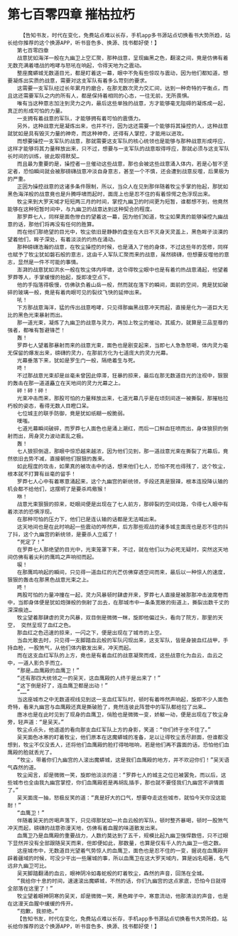 # 第七百零四章 摧枯拉朽
        【告知书友，时代在变化，免费站点难以长存，手机app多书源站点切换看书大势所趋，站长给你推荐的这个换源APP，听书音色多、换源、找书都好使！】
       第七百零四章
       战意犹如海洋一般在九幽卫上空汇聚，那种战意，呈现幽黑之色，翻滚之间，竟是仿佛有着无数充满着嗜战的咆哮与怒吼在响起，令得天地为之震动。
       整座魔蟒城无数道目光，都是盯着这一幕，眼中不免有些惊叹与震动，因为他们都知道，想要凝炼出实质的战意，需要对这支军队有着多么苛刻的要求。
       这需要一支军队经过长年累月的磨合，在那无数次灵力交汇间，达到一种奇特的平衡点，而且这还需要军队之内的所有人，都是保持着相同的心态，一往无前，无所畏惧。
       唯有当这种意志加注到灵力之内，最后这些单独的战意，方才能够毫无阻碍的凝炼成一起，真正的形成可怕的力量。
       一支拥有着战意的军队，才能够拥有着可怕的震慑力。
       另外，这种战意光是凝炼出来，也并不行，因为这还需要一个能够将其操控的人，这种战意就犹如是具有毁灭力量的神奇，而这种神奇，还得有人掌控，才能用以进攻。
       而想要操控一支军队的战意，那就需要这支军队的核心统领也是能够与那种战意形成呼应，这样才能够将其力量释放出来，只不过，想要与一支军队的战意取得呼应，那就必须与这支军队长时间的训练，彼此取得默契…
       而且最为重要的是，操控者一旦催动这些战意，那也会被这些战意涌入体内，若是心智不坚定者，恐怕瞬间就会被那磅礴战意冲淡自身意志，甚至一个不慎，还会遭到战意反噬，后果极为的严重。
       正因为操控战意的这诸多条件限制，所以，当众人在见到那伴随着牧尘手掌的抬起，那犹如黑色海洋般的战意竟也是升腾呼啸而起时，面庞上也是忍不住的有着惊愕之色浮现出来。
       牧尘来到大罗天域才短短两三月的时间，掌控九幽卫的时间更为短暂，谁都想不到，他竟然能够在这种短暂时间中，与九幽卫的战意达到这种契合的程度。
       那罗莽七人，同样是面色惨白的望着这一幕，因为他们知道，牧尘如果真的能够操控九幽战意的话，那他们将再没有任何的胜算。
       而在他们那绝望的目光中，牧尘依旧是静静的盘坐在大日不灭身天灵盖上，黑色眸子淡漠的望着他们，眸子深处，有着淡淡的灼热在涌动。
       那种磅礴浩瀚的战意，在牧尘操控的时候，也是涌入了他的身体，不过这些年的苦修，同样也赋予了牧尘犹如磐石般的意志，这由千人军队汇聚而来的战意，虽然磅礴，但想要反噬他的意志，显然是一件不可能的事情。
       澎湃的战意犹如洪水一般在牧尘体内呼啸，这令得牧尘眼中也是有着灼热战意涌起，他望着罗莽等人，手掌缓慢的抬起，旋即凌空点下。
       他的手指落得极慢，仿佛驮负着山岳一般，然而就在落下的瞬间，面前的空间，竟是犹如破碎的玻璃一般，竟是有着肉眼可见的裂纹飞快的延伸出来。
       吼！
       下方那战意海洋，猛的传出战意咆哮，只见得那幽黑战意冲天而起，直接是化为一道巨大无比的黑色光束暴射而出。
       那一道光束，凝炼了九幽卫的战意与灵力，再加上牧尘的催动，其威力，就算是三品至尊的强者，都唯有暂避锋芒！
       轰！
       罗莽七人望着那暴射而来的战意光束，面色也是剧变起来，当即七人急急怒喝，体内灵力毫无保留的爆发出来，磅礴的灵力，在那前方化为七道庞大的灵力光幕。
       光幕垂落下来，犹如是罗生门一般，隔绝着生与死。
       咚！
       不过那战意光束却是丝毫未曾因此停滞，狂暴的掠来，最后在那无数道目光的注视中，狠狠的轰击在那一道道矗立在天地间的灵力光幕之上。
       砰！砰！砰！
       光束冲击而来，那股可怕的力量释放出来，七道光幕几乎是在顷刻间逐一被撕裂，那摧枯拉朽般的姿态，看得无数人目瞪口呆。
       七位城主的联手防御，竟是犹如纸糊一般脆弱。
       噗嗤。
       七道光幕瞬间破碎，而罗莽七人面色也是涌上潮红，而后一口鲜血狂喷而出，身体狼狈的倒射而出，周身灵力波动紊乱之极。
       轰！
       七人狼狈倒退，那眼中惊恐越来越浓，因为他们见到，那一道战意光束在撕裂了光幕后，竟然依旧去势不减，直接朝他们狠狠的轰来。
       如此程度的攻击，如果真的被攻击中的话，想来他们七人，恐怕不死也得残了，这个牧尘，根本就不打算有丝毫的留手！
       罗莽七人心中有着寒意涌起来，这个九幽宫的新统领，手段还真是狠辣，根本连投降认输的机会都不给他们，这摆明了是要杀鸡儆猴！
       咻！
       战意光束狠狠的掠来，眨眼间便是出现在了七人前方，那碎裂的空间纹路，令得七人眼中有着浓浓的恐惧浮现。
       在那种可怕的压力下，他们已是连认输的话都是无法喊出来。
       这天地间也是在此时响起一些震动的哗然声，后方那些观战的诸多城主面庞也是忍不住的抖了抖，这个九幽宫的新统领，是要杀人立威了！
       “死定了！”
       在罗莽七人那绝望的目光中，光束笼罩下来，不过，就在他们以为必死无疑时，突然这天地间仿佛有着尖利的鹰鸣之声响彻而起。
       唳！
       在那鹰鸣响起的瞬间，只见得一道血红的光芒仿佛穿透空间而来，最后以一种惊人的速度，狠狠的轰击在那黑色战意光束之上。
       咚！
       两股可怕的力量冲撞在一起，灵力风暴顿时肆虐开来，罗莽七人直接是被那那冲击波席卷而中，当即身体便是犹如炮弹般的倒射了出去，在那城市中一条条宽敞的街道上，撕裂出数千丈的深深痕迹…
       牧尘望着那肆虐的灵力风暴，双目倒是微微一眯，旋即他偏过头，看向了院方，那里的天空， 突然呈现了血红之色。
       那血红之色迅速的掠来，一闪之下，便是出现在了城市的上空。
       当血光散去时，只见得一支脚踏血云般的军队闪现出来，这支军队，皆是身披血红战甲，手持血枪，一股煞气，从他们体内散发出来，冲天而起。
       而在这支血红军队的上方，竟也是有着血红的战意凝聚而成，这些战意化为血云，血云之中，一道人影负手而立。
       “那是…血鹰殿的血鹰卫！”
       “还有那四大统领之一的吴天，这血鹰殿的人终于是出来了！”
       “这下倒是好了，连血鹰卫都是出动！”
       “……”
       当这座城市之中无数道视线见到这一支血红军队时，顿时有着哗然声响起，旋即不少人面色奇特，看来九幽宫与血鹰殿还真是撕破脸了，竟然连彼此阵营中的军队都给拉了出来…
       唐冰也是在此时见到了现身的血鹰卫，俏脸也是微微一变，娇躯一动，便是出现在了牧尘身旁，轻声道：“是吴天。”
       牧尘点点头，他遥遥的看向那支血红军队上方的身影，笑道：“你们终于坐不住了。”
       吴天面色冰寒的盯着牧尘，他们原本在这魔蟒城的准备，足以让得牧尘丢尽颜面，但谁都没想到，牧尘不仅没丢人，还将他们血鹰殿的脸打得啪啪响，若是他们再不露面的话，恐怕他们血鹰殿的脸就丢光了。
       “牧尘，带着你们九幽宫的人滚出魔蟒城，这是我们血鹰殿的地方，并不欢迎你们！”吴天语气森然的道。
       牧尘闻言，却是微微一笑，旋即他淡淡的道：“罗莽七人的城主之位已被罢免，而以后，这些城市也全由我九幽宫掌控，你们血鹰殿若是再胡乱插手，那也就不要怪我们九幽宫不讲情面了。”
       吴天面庞一抽，怒极反笑的道：“真是好大的口气，想要夺走这些城市，就怕今天你没这能耐！”
       “血鹰卫！”
       伴随着吴天的厉喝声落下，只见得那犹如一片血云般的军队，顿时整齐暴喝，顿时一股煞气冲天而起，磅礴的战意弥漫天地，仿佛有着血腥的味道散发出来。
       血鹰卫乃是血鹰殿的重要战力，人数约莫达到了五千，规模比起九幽卫强悍数倍，只不过眼下显然并没有全部跟随吴天而来，但即便如此，那数量，也算是仅有千人的九幽卫一倍之数。
       这座城市中，无数道目光望着气势惊人的血鹰卫，面色也是忍不住的一变，据说在血鹰殿开辟着疆域的时候，可没少干出一些屠城的事，所以血鹰卫在这大罗天域内，算是凶名昭著，名气远非九幽卫可比。
       吴天脚踏翻涌的血云，眼神阴冷如毒蛇般的盯着牧尘，森然的声音，回荡在全城。
       “我给你十息的时间，速速滚出魔蟒城，不然的话，你们九幽宫的这点家底，恐怕今日就得全部落在这里了！”
       牧尘望着眼神阴寒的吴天，却是微微一笑，黑色眸子中，寒意流动，他那清淡的声音，也是在这漫天血腥中缓缓的传开。
       “抱歉，我拒绝。”
       【告知书友，时代在变化，免费站点难以长存，手机app多书源站点切换看书大势所趋，站长给你推荐的这个换源APP，听书音色多、换源、找书都好使！】
